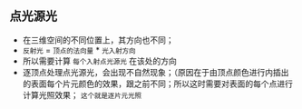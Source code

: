 ## 点光源光

* 在三维空间的不同位置上，其方向也不同；
* `反射光` = `顶点的法向量` * `光入射方向`
* 所以需要计算 `每个入射点光源光` 在该处的方向
* 逐顶点处理点光源光，会出现不自然现象；（原因在于由顶点颜色进行内插出的表面每个片元颜色的效果，跟之前不同；所以这时需要对表面的每个点进行计算光照效果； `这个就是逐片元光照`
